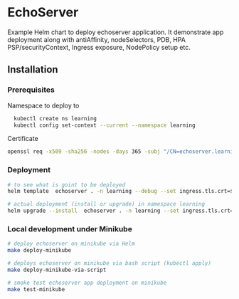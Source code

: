 # EchoServer

Example Helm chart to deploy echoserver application.
It demonstrate app deployment along with antiAffinity, nodeSelectors, PDB, HPA PSP/securityContext, Ingress exposure, NodePolicy setup etc.

## Installation

### Prerequisites

Namespace to deploy to

```bash
  kubectl create ns learning
  kubectl config set-context --current --namespace learning
```

Certificate

```bash
openssl req -x509 -sha256 -nodes -days 365 -subj "/CN=echoserver.learning.testing" -newkey rsa:2048 -keyout /tmp/echoserver.learning.testing.key -out /tmp/echoserver.learning.testing.crt
```

### Deployment

```bash
# to see what is goint to be deployed
helm template  echoserver . -n learning --debug --set ingress.tls.crt=$(base64 -w 0 /tmp/echoserver.learning.testing.crt) --set ingress.tls.key=$(base64 -w 0 /tmp/echoserver.learning.testing.key)
```

```bash
# actual deployment (install or upgrade) in namespace learning
helm upgrade --install  echoserver . -n learning --set ingress.tls.crt=$(base64 -w 0 /tmp/echoserver.learning.testing.crt) --set ingress.tls.key=$(base64 -w 0 /tmp/echoserver.learning.testing.key)
```

### Local development under Minikube

```bash
# deploy echoserver on minikube via Helm
make deploy-minikube

# deploys echoserver on minikube via bash script (kubectl apply)
make deploy-minikube-via-script

# smoke test echoserver app deployment on minikube
make test-minikube
```
